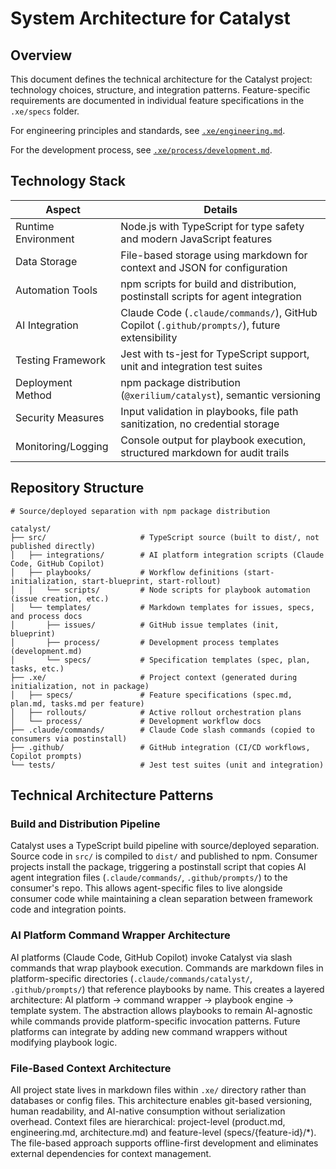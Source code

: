 # System Architecture for Catalyst

## Overview

This document defines the technical architecture for the Catalyst project: technology choices, structure, and integration patterns. Feature-specific requirements are documented in individual feature specifications in the `.xe/specs` folder.

For engineering principles and standards, see [`.xe/engineering.md`](engineering.md).

For the development process, see [`.xe/process/development.md`](process/development.md).

## Technology Stack

| Aspect              | Details                                                                                        |
| ------------------- | ---------------------------------------------------------------------------------------------- |
| Runtime Environment | Node.js with TypeScript for type safety and modern JavaScript features                        |
| Data Storage        | File-based storage using markdown for context and JSON for configuration                      |
| Automation Tools    | npm scripts for build and distribution, postinstall scripts for agent integration              |
| AI Integration      | Claude Code (`.claude/commands/`), GitHub Copilot (`.github/prompts/`), future extensibility  |
| Testing Framework   | Jest with ts-jest for TypeScript support, unit and integration test suites                    |
| Deployment Method   | npm package distribution (`@xerilium/catalyst`), semantic versioning                           |
| Security Measures   | Input validation in playbooks, file path sanitization, no credential storage                  |
| Monitoring/Logging  | Console output for playbook execution, structured markdown for audit trails                   |

## Repository Structure

```text
# Source/deployed separation with npm package distribution

catalyst/
├── src/                     # TypeScript source (built to dist/, not published directly)
│   ├── integrations/        # AI platform integration scripts (Claude Code, GitHub Copilot)
│   ├── playbooks/           # Workflow definitions (start-initialization, start-blueprint, start-rollout)
│   │   └── scripts/         # Node scripts for playbook automation (issue creation, etc.)
│   └── templates/           # Markdown templates for issues, specs, and process docs
│       ├── issues/          # GitHub issue templates (init, blueprint)
│       ├── process/         # Development process templates (development.md)
│       └── specs/           # Specification templates (spec, plan, tasks, etc.)
├── .xe/                     # Project context (generated during initialization, not in package)
│   ├── specs/               # Feature specifications (spec.md, plan.md, tasks.md per feature)
│   ├── rollouts/            # Active rollout orchestration plans
│   └── process/             # Development workflow docs
├── .claude/commands/        # Claude Code slash commands (copied to consumers via postinstall)
├── .github/                 # GitHub integration (CI/CD workflows, Copilot prompts)
└── tests/                   # Jest test suites (unit and integration)
```

## Technical Architecture Patterns

### Build and Distribution Pipeline

Catalyst uses a TypeScript build pipeline with source/deployed separation. Source code in `src/` is compiled to `dist/` and published to npm. Consumer projects install the package, triggering a postinstall script that copies AI agent integration files (`.claude/commands/`, `.github/prompts/`) to the consumer's repo. This allows agent-specific files to live alongside consumer code while maintaining a clean separation between framework code and integration points.

### AI Platform Command Wrapper Architecture

AI platforms (Claude Code, GitHub Copilot) invoke Catalyst via slash commands that wrap playbook execution. Commands are markdown files in platform-specific directories (`.claude/commands/catalyst/`, `.github/prompts/`) that reference playbooks by name. This creates a layered architecture: AI platform → command wrapper → playbook engine → template system. The abstraction allows playbooks to remain AI-agnostic while commands provide platform-specific invocation patterns. Future platforms can integrate by adding new command wrappers without modifying playbook logic.

### File-Based Context Architecture

All project state lives in markdown files within `.xe/` directory rather than databases or config files. This architecture enables git-based versioning, human readability, and AI-native consumption without serialization overhead. Context files are hierarchical: project-level (product.md, engineering.md, architecture.md) and feature-level (specs/{feature-id}/*). The file-based approach supports offline-first development and eliminates external dependencies for context management.
